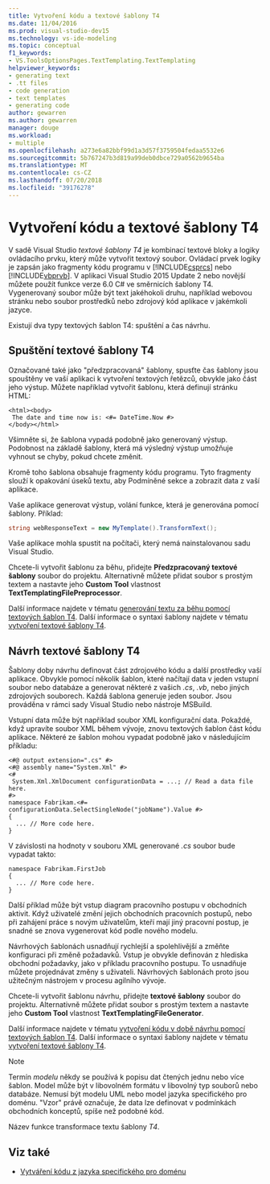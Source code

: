 ```yaml
---
title: Vytvoření kódu a textové šablony T4
ms.date: 11/04/2016
ms.prod: visual-studio-dev15
ms.technology: vs-ide-modeling
ms.topic: conceptual
f1_keywords:
- VS.ToolsOptionsPages.TextTemplating.TextTemplating
helpviewer_keywords:
- generating text
- .tt files
- code generation
- text templates
- generating code
author: gewarren
ms.author: gewarren
manager: douge
ms.workload:
- multiple
ms.openlocfilehash: a273e6a82bbf99d1a3d57f3759504fedaa5532e6
ms.sourcegitcommit: 5b767247b3d819a99deb0dbce729a0562b9654ba
ms.translationtype: MT
ms.contentlocale: cs-CZ
ms.lasthandoff: 07/20/2018
ms.locfileid: "39176278"
---
```

# <a name="code-generation-and-t4-text-templates"></a>Vytvoření kódu a textové šablony T4

V sadě Visual Studio *textové šablony T4* je kombinací textové bloky a logiky ovládacího prvku, který může vytvořit textový soubor. Ovládací prvek logiky je zapsán jako fragmenty kódu programu v [!INCLUDE[csprcs](../data-tools/includes/csprcs_md.md)] nebo [!INCLUDE[vbprvb](../code-quality/includes/vbprvb_md.md)]. V aplikaci Visual Studio 2015 Update 2 nebo novější můžete použít funkce verze 6.0 C# ve směrnicích šablony T4. Vygenerovaný soubor může být text jakéhokoli druhu, například webovou stránku nebo soubor prostředků nebo zdrojový kód aplikace v jakémkoli jazyce.

Existují dva typy textových šablon T4: spuštění a čas návrhu.

## <a name="run-time-t4-text-templates"></a>Spuštění textové šablony T4

Označované také jako "předzpracovaná" šablony, spusťte čas šablony jsou spouštěny ve vaší aplikaci k vytvoření textových řetězců, obvykle jako část jeho výstup. Můžete například vytvořit šablonu, která definují stránku HTML:

```
<html><body>
 The date and time now is: <#= DateTime.Now #>
</body></html>
```

Všimněte si, že šablona vypadá podobně jako generovaný výstup. Podobnost na základě šablony, která má výsledný výstup umožňuje vyhnout se chyby, pokud chcete změnit.

Kromě toho šablona obsahuje fragmenty kódu programu. Tyto fragmenty slouží k opakování úseků textu, aby Podmíněné sekce a zobrazit data z vaší aplikace.

Vaše aplikace generovat výstup, volání funkce, která je generována pomocí šablony. Příklad:

```csharp
string webResponseText = new MyTemplate().TransformText();
```

Vaše aplikace mohla spustit na počítači, který nemá nainstalovanou sadu Visual Studio.

Chcete-li vytvořit šablonu za běhu, přidejte **Předzpracovaný textové šablony** soubor do projektu. Alternativně můžete přidat soubor s prostým textem a nastavte jeho **Custom Tool** vlastnost **TextTemplatingFilePreprocessor**.

Další informace najdete v tématu [generování textu za běhu pomocí textových šablon T4](../modeling/run-time-text-generation-with-t4-text-templates.md). Další informace o syntaxi šablony najdete v tématu [vytvoření textové šablony T4](../modeling/writing-a-t4-text-template.md).

## <a name="design-time-t4-text-templates"></a>Návrh textové šablony T4

Šablony doby návrhu definovat část zdrojového kódu a další prostředky vaší aplikace. Obvykle pomocí několik šablon, které načítají data v jeden vstupní soubor nebo databáze a generovat některé z vašich *.cs*, *.vb*, nebo jiných zdrojových souborech. Každá šablona generuje jeden soubor. Jsou prováděna v rámci sady Visual Studio nebo nástroje MSBuild.

Vstupní data může být například soubor XML konfigurační data. Pokaždé, když upravíte soubor XML během vývoje, znovu textových šablon část kódu aplikace. Některé ze šablon mohou vypadat podobně jako v následujícím příkladu:

```
<#@ output extension=".cs" #>
<#@ assembly name="System.Xml" #>
<#
 System.Xml.XmlDocument configurationData = ...; // Read a data file here.
#>
namespace Fabrikam.<#= configurationData.SelectSingleNode("jobName").Value #>
{
  ... // More code here.
}
```

V závislosti na hodnoty v souboru XML generované *.cs* soubor bude vypadat takto:

```
namespace Fabrikam.FirstJob
{
  ... // More code here.
}
```

Další příklad může být vstup diagram pracovního postupu v obchodních aktivit. Když uživatelé změní jejich obchodních pracovních postupů, nebo při zahájení práce s novým uživatelům, kteří mají jiný pracovní postup, je snadné se znova vygenerovat kód podle nového modelu.

Návrhových šablonách usnadňují rychlejší a spolehlivější a změňte konfiguraci při změně požadavků. Vstup je obvykle definován z hlediska obchodní požadavky, jako v příkladu pracovního postupu. To usnadňuje můžete projednávat změny s uživateli. Návrhových šablonách proto jsou užitečným nástrojem v procesu agilního vývoje.

Chcete-li vytvořit šablonu návrhu, přidejte **textové šablony** soubor do projektu. Alternativně můžete přidat soubor s prostým textem a nastavte jeho **Custom Tool** vlastnost **TextTemplatingFileGenerator**.

Další informace najdete v tématu [vytvoření kódu v době návrhu pomocí textových šablon T4](../modeling/design-time-code-generation-by-using-t4-text-templates.md). Další informace o syntaxi šablony najdete v tématu [vytvoření textové šablony T4](../modeling/writing-a-t4-text-template.md).

> [!NOTE]
> Termín *modelu* někdy se používá k popisu dat čtených jednu nebo více šablon. Model může být v libovolném formátu v libovolný typ souborů nebo databáze. Nemusí být modelu UML nebo model jazyka specifického pro doménu. "Vzor" právě označuje, že data lze definovat v podmínkách obchodních konceptů, spíše než podobné kód.

Název funkce transformace textu šablony *T4*.

## <a name="see-also"></a>Viz také

- [Vytváření kódu z jazyka specifického pro doménu](../modeling/generating-code-from-a-domain-specific-language.md)

